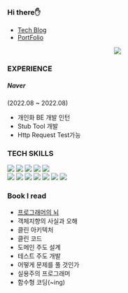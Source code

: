 ### Hi there✋
* [Tech Blog](https://mirrorofcode.tistory.com)
* [PortFolio](https://mikekang47.notion.site/Back-end-Programmer-a85b7a7e42444f61b8dc622a2d25d899)

<p align="center">
  <a href="https://hits.seeyoufarm.com"><img src="https://hits.seeyoufarm.com/api/count/incr/badge.svg?url=https%3A%2F%2Fgithub.com%2Fhyeinisfree&count_bg=%2341B883&title_bg=%23CDC2C2&icon=github.svg&icon_color=%23E7E7E7&title=hits&edge_flat=false"/></a>
</p>

### EXPERIENCE

##### Naver
(2022.08 ~ 2022.08)
* 개인화 BE 개발 인턴
* Stub Tool 개발
* Http Request Test가능

### TECH SKILLS
<img src="https://img.shields.io/badge/Java-007396?style=flat-square&logo=Java&logoColor=white"/> <img src="https://img.shields.io/badge/SpringBoot-6DB33F?style=flat-square&logo=SpringBoot&logoColor=white"/>
<img src="https://img.shields.io/badge/Gradle-02303A?style=flat-square&logo=Gradle&logoColor=white"/>
<img src="https://img.shields.io/badge/MySQL-4479A1?style=flat-square&logo=MySQL&logoColor=white"/>
<img src="https://img.shields.io/badge/IntelliJ IDEA-000000?style=flat-square&logo=IntelliJ IDEA&logoColor=white"/>  
<img src="https://img.shields.io/badge/Amazon AWS-232F3E?style=flat-square&logo=Amazon AWS&logoColor=white"/> 
<img src="https://img.shields.io/badge/Docker-2496ED?style=flat-square&logo=Docker&logoColor=white"/> 
<img src="https://img.shields.io/badge/MariaDB-003545?style=flat-square&logo=MariaDB&logoColor=white"/>
<img src="https://img.shields.io/badge/Node.js-339933?style=flat-square&logo=Node.js&logoColor=white"/>
<img src="https://img.shields.io/badge/JavaScript-F7DF1E?style=flat-square&logo=JavaScript&logoColor=white"/>
<img src="https://img.shields.io/badge/C++-Solutions?style=flat&logo=cplusplus&logoColor=white"/>
<img src="https://img.shields.io/badge/Python-3776AB?style=flat&logo=Python&logoColor=white"/>

### Book I read
* [프로그래머의 뇌](https://mirrorofcode.tistory.com/283)
* 객체지향의 사실과 오해
* 클린 아키텍처
* 클린 코드
* 도메인 주도 설계
* 테스트 주도 개발
* 어떻게 문제를 풀 것인가
* 실용주의 프로그래머
* 함수형 코딩(~ing)
